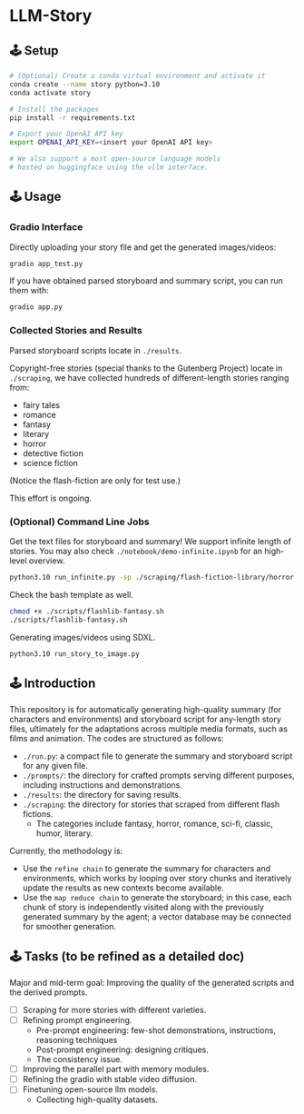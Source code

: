 # LLM-Story

## 🕹 Setup
```bash
# (Optional) Create a conda virtual environment and activate it
conda create --name story python=3.10
conda activate story

# Install the packages
pip install -r requirements.txt

# Export your OpenAI API key
export OPENAI_API_KEY=<insert your OpenAI API key>

# We also support a most open-source language models
# hosted on huggingface using the vllm interface.
```

## 🕹 Usage
### Gradio Interface
Directly uploading your story file and get the generated images/videos:
```bash
gradio app_test.py
```
If you have obtained parsed storyboard and summary script, you can run them with:
```bash
gradio app.py
```

### Collected Stories and Results
Parsed storyboard scripts locate in `./results`.

Copyright-free stories (special thanks to the Gutenberg Project) locate in `./scraping`, we have collected hundreds of different-length stories ranging from:
- fairy tales
- romance
- fantasy
- literary
- horror
- detective fiction
- science fiction

(Notice the flash-fiction are only for test use.)

This effort is ongoing.

### (Optional) Command Line Jobs
<!-- A stable version is at `run-gpt.py`. Below is an example command, and you may upload your own story (defaul path is `./stories`) and check the Python file for customized arguments.
```bash
python3.10 run_gpt.py
```
An advanced yet in development version is at `run_infinite.py`. -->
Get the text files for storyboard and summary! We support infinite length of stories. You may also check `./notebook/demo-infinite.ipynb` for an high-level overview.
```bash
python3.10 run_infinite.py -sp ./scraping/flash-fiction-library/horror -rp ./results/flash-fiction-library/horror -sv -sn the-dream-eater
```
Check the bash template as well.
```bash
chmod +x ./scripts/flashlib-fantasy.sh
./scripts/flashlib-fantasy.sh
```
Generating images/videos using SDXL.
```bash
python3.10 run_story_to_image.py
```

<!-- ### (Images/Videos) Comics Generation -->
<!-- If you have obtained parsed storyboard and summary script, you can run:
```bash
gradio app.py
```
We will soon updating this so that you can run with a single story txt file. -->

<!-- For now, we directly use the huggingface tools for image/video generation.
```bash
python3.10 run_story_to_image.py
``` -->

## 🕹 Introduction
This repository is for automatically generating high-quality summary (for characters and environments) and storyboard script for any-length story files, ultimately for the adaptations across multiple media formats, such as films and animation. The codes are structured as follows:
- `./run.py`: a compact file to generate the summary and storyboard script for any given file.
- `./prompts/`: the directory for crafted prompts serving different purposes, including instructions and demonstrations.
- `./results`: the directory for saving results.
- `./scraping`: the directory for stories that scraped from different flash fictions.
    - The categories include fantasy, horror, romance, sci-fi, classic, humor, literary.

Currently, the methodology is:
- Use the `refine chain` to generate the summary for characters and environments, which works by looping over story chunks and iteratively update the results as new contexts become available.
- Use the `map reduce chain` to generate the storyboard; in this case, each chunk of story is independently visited along with the previously generated summary by the agent; a vector database may be connected for smoother generation.


## 🕹 Tasks (to be refined as a detailed doc)
Major and mid-term goal: Improving the quality of the generated scripts and the derived prompts.

- [ ] Scraping for more stories with different varieties.
- [ ] Refining prompt engineering.
    - Pre-prompt engineering: few-shot demonstrations, instructions, reasoning techniques
    - Post-prompt engineering: designing critiques.
    - The consistency issue.
- [ ] Improving the parallel part with memory modules.
- [ ] Refining the gradio with stable video diffusion.
- [ ] Finetuning open-source llm models.
    - Collecting high-quality datasets.
    <!-- - [ ] Demonstrations for few-shot illustration with expert exemplars.
        - This is essential to improve the story performance. -->
    <!-- - [PromptBase](https://promptbase.com/)
    - Reddit
    - [PromptHero](https://prompthero.com/) -->
<!-- - [ ] Making this as an agents; adding critics to improve writing -->
